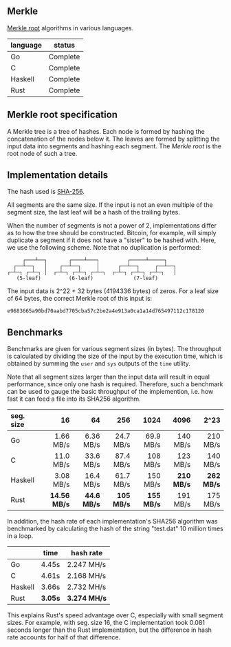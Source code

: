 Merkle
------

[Merkle root](http://en.wikipedia.org/wiki/Merkle_tree) algorithms in various languages.

| language   | status      |
|------------|-------------|
| Go         | Complete    |
| C          | Complete    |
| Haskell    | Complete    |
| Rust       | Complete    |

Merkle root specification
-------------------------

A Merkle tree is a tree of hashes. Each node is formed by hashing the concatenation of the nodes below it. The leaves are formed by splitting the input data into segments and hashing each segment. The *Merkle root* is the root node of such a tree.

Implementation details
----------------------

The hash used is [SHA-256](http://en.wikipedia.org/wiki/SHA-2).

All segments are the same size. If the input is not an even multiple of the segment size, the last leaf will be a hash of the trailing bytes.

When the number of segments is not a power of 2, implementations differ as to how the tree should be constructed. Bitcoin, for example, will simply duplicate a segment if it does not have a "sister" to be hashed with. Here, we use the following scheme. Note that no duplication is performed:

```
     ┌───┴──┐       ┌────┴───┐         ┌─────┴─────┐
  ┌──┴──┐   │    ┌──┴──┐     │      ┌──┴──┐     ┌──┴──┐
┌─┴─┐ ┌─┴─┐ │  ┌─┴─┐ ┌─┴─┐ ┌─┴─┐  ┌─┴─┐ ┌─┴─┐ ┌─┴─┐   │
   (5-leaf)         (6-leaf)             (7-leaf)
```

The input data is 2^22 + 32 bytes (4194336 bytes) of zeros. For a leaf size of 64 bytes, the correct Merkle root of this input is:
```
e9683665a90bd70aabd7705cba57c2be2a4e913a0ca1a14d765497112c178120
```

Benchmarks
----------

Benchmarks are given for various segment sizes (in bytes). The throughput is calculated by dividing the size of the input by the execution time, which is obtained by summing the `user` and `sys` outputs of the `time` utility.

Note that all segment sizes larger than the input data will result in equal performance, since only one hash is required. Therefore, such a benchmark can be used to gauge the basic throughput of the implemention, i.e. how fast it can feed a file into its SHA256 algorithm.

| seg. size | 16             | 64            | 256          | 1024         | 4096         | 2^23         |
|:----------|---------------:|--------------:|-------------:|-------------:|-------------:|-------------:|
| Go        | 1.66 MB/s      | 6.36 MB/s     | 24.7 MB/s    | 69.9 MB/s    | 140 MB/s     | 210 MB/s     |
| C         | 11.0 MB/s      | 33.6 MB/s     | 87.4 MB/s    | 108 MB/s     | 123 MB/s     | 140 MB/s     |
| Haskell   | 3.08 MB/s      | 16.4 MB/s     | 61.7 MB/s    | 150 MB/s     | **210 MB/s** | **262 MB/s** |
| Rust      | **14.56 MB/s** | **44.6 MB/s** | **105 MB/s** | **155 MB/s** | 191 MB/s     | 175 MB/s     |

In addition, the hash rate of each implementation's SHA256 algorithm was benchmarked by calculating the hash of the string "test.dat" 10 million times in a loop.

|         | time      | hash rate          |
|:--------|-----------|--------------------|
| Go      | 4.45s     | 2.247 MH/s         |
| C       | 4.61s     | 2.168 MH/s         |
| Haskell | 3.66s     | 2.732 MH/s         |
| Rust    | **3.05s** | **3.274 MH/s**     |

This explains Rust's speed advantage over C, especially with small segment sizes. For example, with seg. size 16, the C implementation took 0.081 seconds longer than the Rust implementation, but the difference in hash rate accounts for half of that difference.
